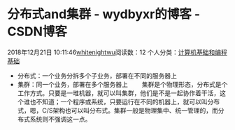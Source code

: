 # 分布式and集群 - wydbyxr的博客 - CSDN博客
2018年12月21日 10:11:46[whitenightwu](https://me.csdn.net/wydbyxr)阅读数：12
个人分类：[计算机基础和编程基础](https://blog.csdn.net/wydbyxr/article/category/7751906)
- 分布式：一个业务分拆多个子业务，部署在不同的服务器上
- 集群：同一个业务，部署在多个服务器上
  集群是个物理形态，分布式是个工作方式。只要是一堆机器，就可以叫集群，他们是不是一起协作着干活，这个谁也不知道；一个程序或系统，只要运行在不同的机器上，就可以叫分布式，嗯，C/S架构也可以叫分布式。集群一般是物理集中、统一管理的，而分布式系统则不强调这一点。
